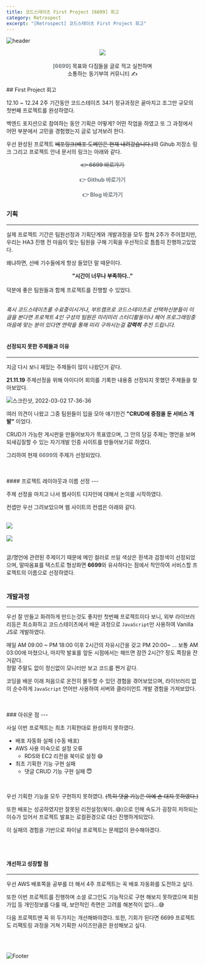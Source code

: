 ```yaml
---
title: 코드스테이츠 First Project [6699] 회고
category: Retrospect
excerpt: "[Retrospect] 코드스테이츠 First Project 회고"
---
```


![header](https://capsule-render.vercel.app/api?type=soft&color=6F777D&height=100&section=header)

<center>
<img src="https://user-images.githubusercontent.com/83164003/156319069-09fc20f8-e777-48ee-ab32-f9c194c68f93.png"/>
<br>
<br>
<span style="font-size: 1em; color: #6F777D;"><b>[6699]</b></span> 목표와 다짐들을 글로 적고 실천하며
<br>
소통하는 동기부여 커뮤니티 ✍️
</center>
<br>
## First Project 회고

12.10 ~ 12.24 2주 기간동안 코드스테이츠 34기 정규과정은 끝마치고 조그만 규모의 첫번째 프로젝트를 완성하였다. 

백엔드 포지션으로 참여하는 동안 기획은 어떻게? 어떤 작업을 하였고 또 그 과정에서 어떤 부분에서 고민을 경험했는지 글로 남겨보려 한다.

우선 완성된 프로젝트 ~~배포링크(배포 도메인은 현재 내려갔습니다.)~~와 Gihub 저장소 링크 그리고 프로젝트 안내 문서의 링크는 아래와 같다.

**<center><a href="https://daily6699.co.kr/" target="_blank" style="text-decoration:none"><del><span style="font-size: 1em; color: #6F777D;">&#160;👉 6699 바로가기&#160;</span></del></a></center>**

**<center><a href="https://github.com/codestates/6699" target="_blank" style="text-decoration:none"><span style="font-size: 1em; color: #6F777D;">&#160;👉 Github 바로가기&#160;</span></a></center>**

**<center><a href="https://jh8459.github.io/project/21.12.25.Project/" target="_blank" style="text-decoration:none"><span style="font-size: 1em; color: #6F777D;">&#160;👉 Blog 바로가기&#160;</span></a></center>**

### 기획
---

실제 프로젝트 기간은 팀원선정과 기획단계와 개발과정을 모두 합쳐 2주가 주어졌지만, 우리는 HA3 진행 전 마음이 맞는 팀원을 구해 기획을 우선적으로 틈틈히 진행하고있었다.

왜냐하면, 선배 기수들에게 항상 들었던 말 때문이다.

<center><b>"시간이 너무나 부족하다.."</b></center>
<br>
덕분에 좋은 팀원들과 함께 프로젝트를 진행할 수 있었다.
<br>
<br>

*혹시 코드스테이츠를 수료중이시거나, 부트캠프로 코드스테이츠로 선택하신분들이 이 글을 본다면 프로젝트 4인 구성의 팀원은 미리미리 스터디활동이나 페어 프로그래밍중 마음에 맞는 분이 있다면 연락을 통해 미리 구하시는걸 **강력히** 추천 드립니다.*
<br>
<br>
#### 선정되지 못한 주제들과 이유
---

지금 다시 보니 재밌는 주제들이 많이 나왔던거 같다.

**21.11.19** 주제선정을 위해 아이디어 회의를 기록한 내용중 선정되지 못했던 주제들을 찾아보았다.

![스크린샷, 2022-03-02 17-36-36](https://user-images.githubusercontent.com/83164003/156325296-975fab84-f599-4a4d-bd7e-20ed70c9434a.png)

여러 의견이 나왔고 그중 팀원들이 입을 모아 얘기한건 **"CRUD에 중점을 둔 서비스 개발"** 이었다.

CRUD가 가능한 게시판을 만들어보자가 목표였으며, 그 안의 담길 주제는 명언을 보며 되새김질할 수 있는 자기개발 인증 사이트를 만들어보기로 하였다.

그리하여 현재 <span style="font-size: 1em; color: #6F777D;"><b>6699</b></span>의  주제가 선정되었다.

<br>
<br>
#### 프로젝트 레이아웃과 이름 선정
---

주제 선정을 마치고 나서 웹사이트 디자인에 대해서 논의를 시작하였다.

컨셉만 우선 그려보았으며 웹 사이트의 컨셉은 아래와 같다.

<br>
<img src="https://user-images.githubusercontent.com/83164003/156327426-9626b59b-c1a9-45ba-b12c-692ea20fe9a8.png"/><br><br>
<img src="https://user-images.githubusercontent.com/83164003/156327662-0b5ef4c1-b561-4329-928d-a1f0dafc574a.png"/><br><br>


글/명언에 관련된 주제이기 때문에 메인 컬러로 쓰일 색상은 흰색과 검정색이 선정되었으며, 말따옴표를 텍스트로 형상화면 **6699**와 유사하다는 점에서 착안하여 서비스할 프로젝트의 이름으로 선정하였다.
<br>
<br>

### 개발과정
---

우선 잘 만들고 화려하게 만드는것도 좋지만 첫번째 프로젝트이다 보니, 외부 라이브러리등은 최소화하고 코드스테이츠에서 배운 과정으로 `JavaScript`만 사용하여 Vanilla JS로 개발하였다.

매일 AM 09:00 ~ PM 18:00 이후 2시간의 자유시간을 갖고 PM 20:00~ ... 보통 AM 03:00에 마쳤으나, 마지막 발표를 앞둔 시점에서는 해뜨면 잠깐 2시간? 정도 쪽잠을 잔거같다.<br>
정말 주말도 없이 정신없이 모니터만 보고 코드를 짠거 같다.

코딩을 배운 이래 처음으로 온전히 몰두할 수 있던 경험을 겪어보았으며, 라이브러리 없이 순수하게 `JavaScript` 언어만 사용하여 서버와 클라이언트 개발 경험을 가져보았다.

<br>
<br>
### 아쉬운 점
---

사실 이번 프로젝트는 최초 기획한대로 완성하지 못하였다.

- 배포 자동화 실패 (수동 배포)
- AWS 사용 미숙으로 설정 오류
  - RDS와 EC2 리전을 북미로 설정 😅
- 최초 기획한 기능 구현 실패
  - 댓글 CRUD 기능 구현 실패 😇

<br>

우선 기획한 기능을 모두 구현하지 못하였다. ~~(특히 댓글 기능은 아예 손 대지 못하였다.)~~

또한 배포는 성공하였지만 잘못된 리전설정(북미..😅)으로 인해 속도가 굉장히 저하되는 이슈가 있어서 프로젝트 발표는 로컬환경으로 대신 진행하게되었다. 

이 실패의 경험을 기반으로 파이널 프로젝트는 문제없이 완수해야겠다.

<br>
<br>

#### 개선하고 성장할 점
---

우선 AWS 배포쪽을 공부를 더 해서 4주 프로젝트는 꼭 배포 자동화를 도전하고 싶다.

또한 이번 프로젝트를 진행하며 소셜 로그인도 기능적으로 구현 해보지 못하였으며 회원가입 등 개인정보를 다룰 때, 보안적인 측면은 고려를 해본적이 없다...😅<br>

다음 프로젝트땐 꼭 위 두가지는 개선해봐야겠다. 또한, 기회가 된다면 6699 프로젝트도 리팩토링 과정을 거쳐 기획한 사이즈만큼은 완성해보고 싶다.


<br>
<br>

![Footer](https://capsule-render.vercel.app/api?type=soft&color=6F777D&height=100&section=footer)
